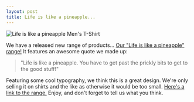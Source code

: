 ```yaml
---
layout: post
title: Life is like a pineapple...
---
```

![Life is like a pineapple Men's T-Shirt][shirt-img]

We have a released new range of products... [Our "Life is like a pineapple" range!][life-is-like-a-pineapple-range] It features an awesome quote we made up:
> "Life is like a pineapple. You have to get past the prickly bits to get to the good stuff!"

Featuring some cool typography, we think this is a great design. We're only selling it on shirts and the like as otherwise it would be too small. [Here's a link to the range.][life-is-like-a-pineapple-range] Enjoy, and don't forget to tell us what you think.

[life-is-like-a-pineapple-range]: {{site.zazzle.collections.life-is-like-a-pineapple}}
[shirt-img]: {{site.postimg}}/life-is-like-a-pineapple-range/shirt.jpg